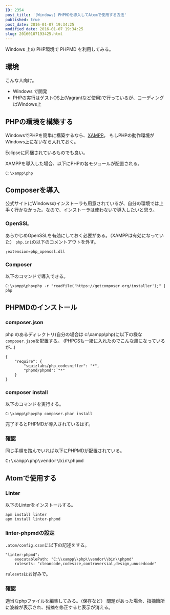 ```yaml
---
ID: 2354
post_title: '[Windows] PHPMDを導入してAtomで使用する方法'
published: true
post_date: 2016-01-07 19:34:25
modified_date: 2016-01-07 19:34:25
slug: 20160107193425.html
---
```

Windows 上の PHP環境で PHPMD を利用してみる。
<!--more-->

<h2>環境</h2>

こんな人向け。

<ul>
    <li>Windows で開発</li>
    <li>PHPの実行はゲストOS上(Vagrantなど使用)で行っているが、コーディングはWindows上</li>
</ul>

<h2>PHPの環境を構築する</h2>

WindowsでPHPを簡単に構築するなら、<a href="https://www.apachefriends.org/jp/index.html" target="_blank" rel="noopener noreferrer">XAMPP</a>。
もしPHPの動作環境がWindows上にないなら入れておく。

Eclipseに同梱されているものでも良い。

XAMPPを導入した場合、以下にPHPの各モジュールが配置される。

<pre><code>C:\xampp\php
</code></pre>

<h2>Composerを導入</h2>

公式サイトにWindowsのインストーラも用意されているが、自分の環境では上手く行かなかった。なので、インストーラは使わないで導入したいと思う。

<h3>OpenSSL</h3>

あらかじめOpenSSLを有効にしておく必要がある。（XAMPPは有効になっていた）
<code>php.ini</code>の以下のコメントアウトを外す。

<pre><code>;extension=php_openssl.dll
</code></pre>

<h3>Composer</h3>

以下のコマンドで導入できる。

<pre class="cmd"><code>C:\xampp\php&gt;php -r "readfile('https://getcomposer.org/installer');" | php</code></pre>

<h2>PHPMDのインストール</h2>

<h3>composer.json</h3>

php のあるディレクトリ(自分の場合は c:\xampp\php)に以下の様な<code>composer.json</code>を配置する。
(PHPCSも一緒に入れたのでこんな風になっているが…)

<pre><code>{
    "require": {
        "squizlabs/php_codesniffer": "*",
        "phpmd/phpmd": "*"
    }
}
</code></pre>

<h3>composer install</h3>

以下のコマンドを実行する。

<pre><code>C:\xampp\php&gt;php composer.phar install
</code></pre>

完了するとPHPMDが導入されているはず。

<h3>確認</h3>

同じ手順を踏んでいれば以下にPHPMDが配置されている。

<pre class="cmd">C:\xampp\php\vendor\bin\phpmd</pre>

<h2>Atomで使用する</h2>

<h3>Linter</h3>

以下のLinterをインストールする。

<pre><code>apm install linter
apm install linter-phpmd
</code></pre>

<h3>linter-phpmdの設定</h3>

<code>.atom/config.cson</code>に以下の記述をする。

<pre><code>"linter-phpmd":
    executablePath: "C:\\xampp\\php\\vendor\\bin\\phpmd"
    rulesets: "cleancode,codesize,controversial,design,unusedcode"
</code></pre>

<code>rulesets</code>はお好みで。

<h3>確認</h3>

適当なphpファイルを編集してみる。（保存など）
問題があった場合、指摘箇所に波線が表示され、指摘を修正すると表示が消える。